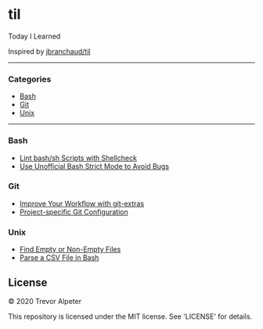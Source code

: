 # til
Today I Learned

Inspired by [jbranchaud/til](https://github.com/jbranchaud/til)

---

### Categories

* [Bash](#bash)
* [Git](#git)
* [Unix](#unix)

---

### Bash

- [Lint bash/sh Scripts with Shellcheck](bash/lint-bash-scripts-with-shellcheck.md)
- [Use Unofficial Bash Strict Mode to Avoid Bugs](bash/use-unofficial-bash-strict-mode.md)

### Git

- [Improve Your Workflow with git-extras](git/improve-workflow-with-git-extras.md)
- [Project-specific Git Configuration](git/project-specific-git-configuration.md)

### Unix

- [Find Empty or Non-Empty Files](unix/find-empty-or-non-empty-files.md)
- [Parse a CSV File in Bash](unix/parse-csv-file-bash.md)

## License

&copy; 2020 Trevor Alpeter

This repository is licensed under the MIT license. See 'LICENSE' for details.
